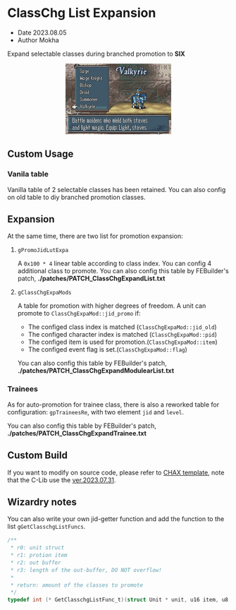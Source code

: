 # ClassChg List Expansion

- Date 2023.08.05
- Author Mokha

Expand selectable classes during branched promotion to **SIX**

<div align=center>

![image](gfx/ClassChgExpansion.png)

<div align=left>

## Custom Usage

### Vanila table
Vanilla table of 2 selectable classes has been retained. You can also config on old table to diy branched promotion classes.

## Expansion
At the same time, there are two list for promotion expansion:

1. `gPromoJidLutExpa`

    A `0x100 * 4` linear table according to class index. You can config 4 additional class to promote. You can also config this table by FEBuilder's patch, **./patches/PATCH_ClassChgExpandList.txt**

2. `gClassChgExpaMods`

    A table for promotion with higher degrees of freedom. A unit can promote to `ClassChgExpaMod::jid_promo` if:

    - The configed class index is matched (`ClassChgExpaMod::jid_old`)
    - The configed character index is matched (`ClassChgExpaMod::pid`)
    - The configed item is used for promotion.(`ClassChgExpaMod::item`)
    - The configed event flag is set.(`ClassChgExpaMod::flag`)

    You can also config this table by FEBuilder's patch, **./patches/PATCH_ClassChgExpandModulearList.txt**

### Trainees

As for auto-promotion for trainee class, there is also a reworked table for configuration: `gpTraineesRe`, with two element `jid` and `level`.

You can also config this table by FEBuilder's patch, **./patches/PATCH_ClassChgExpandTrainee.txt**

## Custom Build

If you want to modify on source code, please refer to [CHAX template](https://github.com/MokhaLeee/fe8-chax-template), note that the C-Lib use the [ver.2023.07.31](https://github.com/MokhaLeee/FE-CLib-Mokha/releases/tag/3.0).

## Wizardry notes

You can also write your own jid-getter function and add the function to the list `gGetClasschgListFuncs`.

```c
/**
 * r0: unit struct
 * r1: protion item
 * r2: out buffer
 * r3: length of the out-buffer, DO NOT overflow!
 *
 * return: amount of the classes to promote
 */
typedef int (* GetClasschgListFunc_t)(struct Unit * unit, u16 item, u8 * out, int len);
```
